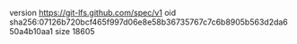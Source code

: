 version https://git-lfs.github.com/spec/v1
oid sha256:07126b720bcf465f997d06e8e58b36735767c7c6b8905b563d2da650a4b10aa1
size 18605
